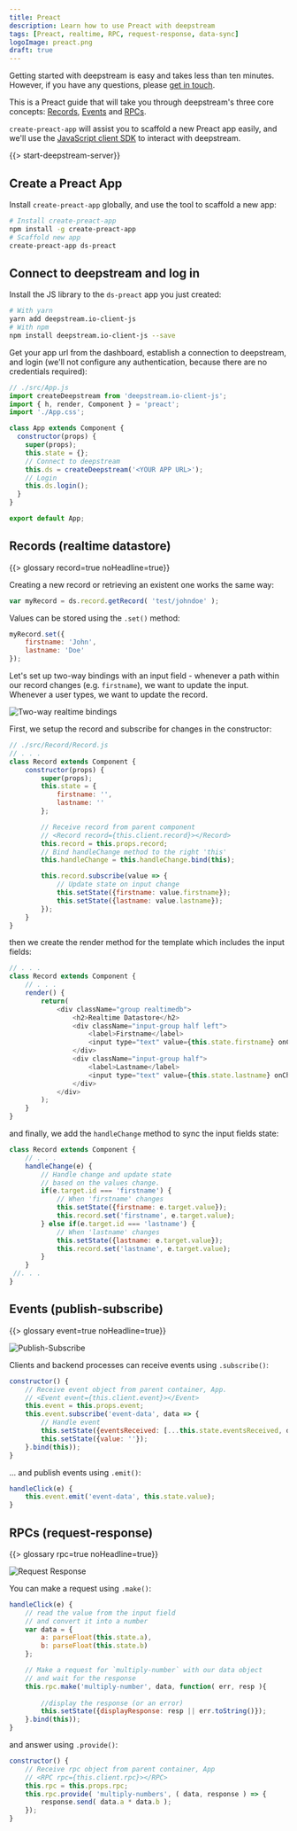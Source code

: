 ```yaml
---
title: Preact
description: Learn how to use Preact with deepstream
tags: [Preact, realtime, RPC, request-response, data-sync]
logoImage: preact.png
draft: true
---
```


Getting started with deepstream is easy and takes less than ten minutes. However, if you have any questions, please <a href="/contact/">get in touch</a>.

This is a Preact guide that will take you through deepstream's three core concepts: <a href="/tutorials/guides/records/">Records</a>, <a href="/tutorials/guides/events/">Events</a> and <a href="/tutorials/guides/remote-procedure-calls/">RPCs</a>.

`create-preact-app` will assist you to scaffold a new Preact app easily, and we'll use the <a href="/docs/client-js/client/">JavaScript client SDK</a> to interact with deepstream.

{{> start-deepstream-server}}

## Create a Preact App
Install `create-preact-app` globally, and use the tool to scaffold a new app:

```bash
# Install create-preact-app
npm install -g create-preact-app
# Scaffold new app
create-preact-app ds-preact
```

## Connect to deepstream and log in

Install the JS library to the `ds-preact` app you just created:

```bash
# With yarn
yarn add deepstream.io-client-js
# With npm
npm install deepstream.io-client-js --save
```

Get your app url from the dashboard, establish a connection to deepstream, and login (we'll not configure any authentication, because there are no credentials required):


```js
// ./src/App.js
import createDeepstream from 'deepstream.io-client-js';
import { h, render, Component } = 'preact';
import './App.css';

class App extends Component {
  constructor(props) {
    super(props);
    this.state = {};
    // Connect to deepstream
    this.ds = createDeepstream('<YOUR APP URL>');
    // Login
    this.ds.login();
  }  
}

export default App;
```

## Records (realtime datastore)
{{> glossary record=true noHeadline=true}}

Creating a new record or retrieving an existent one works the same way:

```javascript
var myRecord = ds.record.getRecord( 'test/johndoe' );
```

Values can be stored using the `.set()` method:

```javascript
myRecord.set({
    firstname: 'John',
    lastname: 'Doe'
});
```

Let's set up two-way bindings with an input field - whenever a path within our record changes (e.g. `firstname`), we want to update the input. Whenever a user types, we want to update the record.

![Two-way realtime bindings](/assets/img/tutorial/browser-app/realtime-datastore.gif)

First, we setup the record and subscribe for changes in the constructor:

```js
// ./src/Record/Record.js
// . . .
class Record extends Component {
    constructor(props) {
        super(props);
        this.state = {
            firstname: '',
            lastname: ''
        };

        // Receive record from parent component
        // <Record record={this.client.record}></Record>
        this.record = this.props.record;
        // Bind handleChange method to the right 'this'
        this.handleChange = this.handleChange.bind(this);

        this.record.subscribe(value => {
            // Update state on input change
            this.setState({firstname: value.firstname});
            this.setState({lastname: value.lastname});
        });
    }
}
```

then we create the render method for the template which includes the input fields:

```js
// . . .
class Record extends Component {
    // . . .
    render() {
        return(
            <div className="group realtimedb">
                <h2>Realtime Datastore</h2>
                <div className="input-group half left">
                    <label>Firstname</label>
                    <input type="text" value={this.state.firstname} onChange={this.handleChange} id="firstname"/>
                </div>
                <div className="input-group half">
                    <label>Lastname</label>
                    <input type="text" value={this.state.lastname} onChange={this.handleChange} id="lastname"/>
                </div>
            </div>
        );
    }
}
```

and finally, we add the `handleChange` method to sync the input fields state:

```js
class Record extends Component {
    // . . .
    handleChange(e) {
        // Handle change and update state
        // based on the values change.
        if(e.target.id === 'firstname') {
            // When 'firstname' changes
            this.setState({firstname: e.target.value});
            this.record.set('firstname', e.target.value);
        } else if(e.target.id === 'lastname') {
            // When 'lastname' changes
            this.setState({lastname: e.target.value});
            this.record.set('lastname', e.target.value);
        }
    }
 //. . .
}
```

## Events (publish-subscribe)
{{> glossary event=true noHeadline=true}}

![Publish-Subscribe](/assets/img/tutorial/browser-app/pubsub.gif)

Clients and backend processes can receive events using `.subscribe()`:

```javascript
constructor() {
    // Receive event object from parent container, App.
    // <Event event={this.client.event}></Event>
    this.event = this.props.event;
    this.event.subscribe('event-data', data => {
        // Handle event
        this.setState({eventsReceived: [...this.state.eventsReceived, data]})
        this.setState({value: ''});
    }.bind(this));
}
```

... and publish events using `.emit()`:

```javascript
handleClick(e) {
    this.event.emit('event-data', this.state.value);
}
```

## RPCs (request-response)
{{> glossary rpc=true noHeadline=true}}

![Request Response](/assets/img/tutorial/browser-app/request-response.gif)

You can make a request using `.make()`:

```javascript
handleClick(e) {
    // read the value from the input field
    // and convert it into a number
    var data = {
        a: parseFloat(this.state.a),
        b: parseFloat(this.state.b)
    };

    // Make a request for `multiply-number` with our data object
    // and wait for the response
    this.rpc.make('multiply-number', data, function( err, resp ){
        
        //display the response (or an error)
        this.setState({displayResponse: resp || err.toString()});
    }.bind(this));
}
```

and answer using `.provide()`:

```javascript
constructor() {
    // Receive rpc object from parent container, App
    // <RPC rpc={this.client.rpc}></RPC>
    this.rpc = this.props.rpc;
    this.rpc.provide( 'multiply-numbers', ( data, response ) => {
        response.send( data.a * data.b );
    });
}
```
